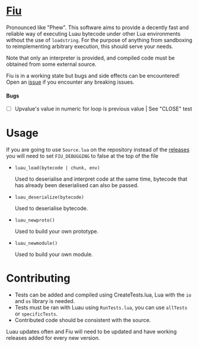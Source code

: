 # [Fiu](https://github.com/TheGreatSageEqualToHeaven/Fiu/blob/main/Source.lua)

Pronounced like "Phew". This software aims to provide a decently fast and reliable way of executing Luau bytecode under other Lua environments without the use of `loadstring`. For the purpose of anything from sandboxing to reimplementing arbitrary execution, this should serve your needs.

Note that only an interpreter is provided, and compiled code must be obtained from some external source.

Fiu is in a working state but bugs and side effects can be encountered! Open an [issue](https://github.com/TheGreatSageEqualToHeaven/Fiu/issues) if you encounter any breaking issues.

#### Bugs

- [ ] Upvalue's value in numeric for loop is previous value | See "CLOSE" test

# Usage
If you are going to use `Source.lua` on the repository instead of the [releases](https://github.com/TheGreatSageEqualToHeaven/Fiu/releases) you will need to set `FIU_DEBUGGING` to false at the top of the file

- `luau_load(bytecode | chunk, env)` <div>Used to deserialise and interpret code at the same time, bytecode that has already been deserialised can also be passed.</div>
- `luau_deserialize(bytecode)` <div>Used to deserialise bytecode.</div>

- `luau_newproto()` <div>Used to build your own prototype.</div>
- `luau_newmodule()` <div>Used to build your own module.</div>

# Contributing

- Tests can be added and compiled using CreateTests.lua, Lua with the `io` and `os` library is needed.
- Tests must be ran with Luau using `RunTests.lua`, you can use `allTests` or `specificTests`.
- Contributed code should be consistent with the source.

<div>Luau updates often and Fiu will need to be updated and have working releases added for every new version.</div>
